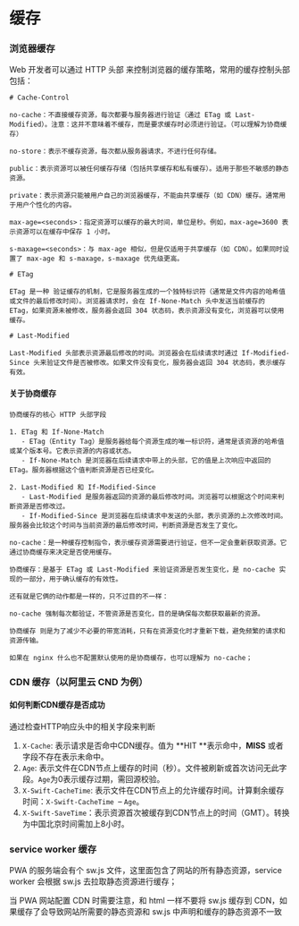 # 缓存

### 浏览器缓存

Web 开发者可以通过 HTTP 头部 来控制浏览器的缓存策略，常用的缓存控制头部包括：

```
# Cache-Control

no-cache：不直接缓存资源，每次都要与服务器进行验证（通过 ETag 或 Last-Modified）。注意：这并不意味着不缓存，而是要求缓存时必须进行验证。（可以理解为协商缓存）

no-store：表示不缓存资源，每次都从服务器请求，不进行任何存储。

public：表示资源可以被任何缓存存储（包括共享缓存和私有缓存）。适用于那些不敏感的静态资源。

private：表示资源只能被用户自己的浏览器缓存，不能由共享缓存（如 CDN）缓存。通常用于用户个性化的内容。

max-age=<seconds>：指定资源可以缓存的最大时间，单位是秒。例如，max-age=3600 表示资源可以在缓存中保存 1 小时。

s-maxage=<seconds>：与 max-age 相似，但是仅适用于共享缓存（如 CDN）。如果同时设置了 max-age 和 s-maxage，s-maxage 优先级更高。

# ETag

ETag 是一种 验证缓存的机制，它是服务器生成的一个独特标识符（通常是文件内容的哈希值或文件的最后修改时间）。浏览器请求时，会在 If-None-Match 头中发送当前缓存的 ETag，如果资源未被修改，服务器会返回 304 状态码，表示资源没有变化，浏览器可以使用缓存。

# Last-Modified

Last-Modified 头部表示资源最后修改的时间。浏览器会在后续请求时通过 If-Modified-Since 头来验证文件是否被修改。如果文件没有变化，服务器会返回 304 状态码，表示缓存有效。
```



#### 关于协商缓存

```
协商缓存的核心 HTTP 头部字段

1. ETag 和 If-None-Match
   - ETag（Entity Tag）是服务器给每个资源生成的唯一标识符，通常是该资源的哈希值或某个版本号。它表示资源的内容或状态。
   - If-None-Match 是浏览器在后续请求中带上的头部，它的值是上次响应中返回的 ETag。服务器根据这个值判断资源是否已经变化。

2. Last-Modified 和 If-Modified-Since
   - Last-Modified 是服务器返回的资源的最后修改时间。浏览器可以根据这个时间来判断资源是否修改过。
   - If-Modified-Since 是浏览器在后续请求中发送的头部，表示资源的上次修改时间。服务器会比较这个时间与当前资源的最后修改时间，判断资源是否发生了变化。

no-cache：是一种缓存控制指令，表示缓存资源需要进行验证，但不一定会重新获取资源。它通过协商缓存来决定是否使用缓存。

协商缓存：是基于 ETag 或 Last-Modified 来验证资源是否发生变化，是 no-cache 实现的一部分，用于确认缓存的有效性。

还有就是它俩的动作都是一样的，只不过目的不一样：

no-cache 强制每次都验证，不管资源是否变化，目的是确保每次都获取最新的资源。

协商缓存 则是为了减少不必要的带宽消耗，只有在资源变化时才重新下载，避免频繁的请求和资源传输。

如果在 nginx 什么也不配置默认使用的是协商缓存，也可以理解为 no-cache；
```



### CDN 缓存（以阿里云 CND 为例）

#### **如何判断**CDN缓存是否成功

通过检查HTTP响应头中的相关字段来判断

1. `X-Cache`: 表示请求是否命中CDN缓存。值为 **HIT **表示命中，**MISS** 或者字段不存在表示未命中。
2. `Age`: 表示文件在CDN节点上缓存的时间（秒）。文件被刷新或首次访问无此字段。`Age`为0表示缓存过期，需回源校验。
3. `X-Swift-CacheTime`: 表示文件在CDN节点上的允许缓存时间。计算剩余缓存时间：`X-Swift-CacheTime `– `Age`。
4. `X-Swift-SaveTime`：表示资源首次被缓存到CDN节点上的时间（GMT）。转换为中国北京时间需加上8小时。



### service worker 缓存

PWA 的服务端会有个 sw.js 文件，这里面包含了网站的所有静态资源，service worker 会根据 sw.js 去拉取静态资源进行缓存；

当 PWA 网站配置 CDN 时需要注意，和 html 一样不要将 sw.js 缓存到 CDN，如果缓存了会导致网站所需要的静态资源和 sw.js 中声明和缓存的静态资源不一致

